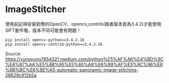 # ImageStitcher

使用前記得安裝對應的OpenCV、opencv_contrib(兩者版本皆為3.4.2)才能使用SIFT套件喔，版本不同可能會有問題！

```
pip install opencv-python==3.4.2.16
pip install opencv-contrib-python==3.4.2.16
```
Source:
https://yungyung7654321.medium.com/python%E5%AF%A6%E4%BD%9C%E8%87%AA%E5%8B%95%E5%85%A8%E6%99%AF%E5%9C%96%E6%8B%BC%E6%8E%A5-automatic-panoramic-image-stitching-28629c912b5a
